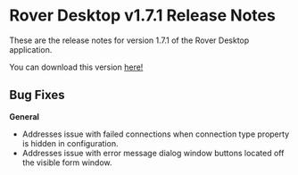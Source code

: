 # Rover Desktop v1.7.1 Release Notes

<badge text= "Version 1.7.1" vertical="middle" />

<PageHeader />

These are the release notes for version 1.7.1 of the Rover Desktop application.

You can download this version [here!](https://roverdesktop.blob.core.windows.net/apps/rover-installer-1.7.1.zip)

## Bug Fixes

**General**
- Addresses issue with failed connections when connection type property is hidden in configuration.
- Addresses issue with error message dialog window buttons located off the visible form window.



<PageFooter />




